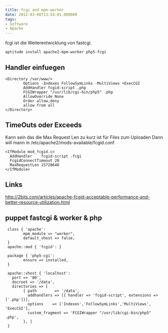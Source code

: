 ```yaml
---
title: fcgi and mpm-worker
date: 2012-03-06T13:54:01.000000
tags: 
- Software
- Apache
---
```



fcgi ist die Weiterentwicklung von fastcgi.

    aptitude install apache2-mpm-worker php5-fcgi

## Handler einfuegen

~~~
<Directory /var/www/>
        Options -Indexes FollowSymLinks -MultiViews +ExecCGI
        AddHandler fcgid-script .php
        FCGIWrapper "/usr/lib/cgi-bin/php5" .php
        AllowOverride None
        Order allow,deny
        allow from all
</Directory>
~~~

## TimeOuts oder Exceeds

Kann sein das die Max Request Len zu kurz ist für Files zum Uploaden
Dann will mann in /etc/apache2/mods-available/fcgid.conf

~~~
<IfModule mod_fcgid.c>
  AddHandler    fcgid-script .fcgi
  FcgidConnectTimeout 20
  MaxRequestLen 15728640
</IfModule>
~~~

## Links

http://2bits.com/articles/apache-fcgid-acceptable-performance-and-better-resource-utilization.html

## puppet fastcgi & worker & php

~~~ { .puppet }
 class { 'apache':
        mpm_module => "worker",
        default_vhost => false,
 }
 apache::mod { 'fcgid': }

 package { 'php5-cgi':
        ensure => installed,
 }

 apache::vhost { 'localhost':
   port => '80',
   docroot => '/data',
   directories => [
        { path        => '/data',
          addhandlers => [{ handler => 'fcgid-script', extensions => ['.php']}],
          options    => ['Indexes','FollowSymLinks','MultiViews', 'ExecCGI'],
          custom_fragment => 'FCGIWrapper "/usr/lib/cgi-bin/php5" .php',
        }, ]
 }
~~~
